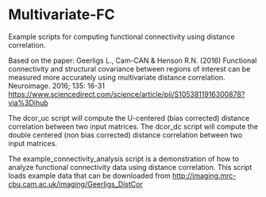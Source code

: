 # Multivariate-FC
Example scripts for computing functional connectivity using distance correlation.

Based on the paper:
Geerligs L., Cam-CAN & Henson R.N. (2016) Functional connectivity and structural covariance between regions of interest can be measured more accurately using multivariate distance correlation. Neuroimage. 2016; 135: 16-31
https://www.sciencedirect.com/science/article/pii/S1053811916300878?via%3Dihub 

The dcor_uc script will compute the U-centered (bias corrected) distance correlation between two input matrices. 
The dcor_dc script will compute the double centered (non bias corrected) distance correlation between two input matrices. 

The example_connectivity_analysis script is a demonstration of how to analyze functional connectivity data using distance correlation. 
This script loads example data that can be downloaded from http://imaging.mrc-cbu.cam.ac.uk/imaging/Geerligs_DistCor 

